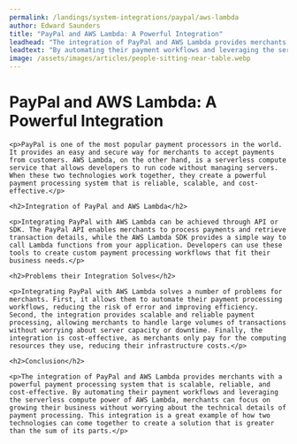 ```yaml
---
permalink: /landings/system-integrations/paypal/aws-lambda
author: Edward Saunders
title: "PayPal and AWS Lambda: A Powerful Integration"
leadhead: "The integration of PayPal and AWS Lambda provides merchants with a powerful payment processing system that is scalable, reliable, and cost-effective"
leadtext: "By automating their payment workflows and leveraging the serverless compute power of AWS Lambda, merchants can focus on growing their business without worrying about the technical details of payment processing. This integration is a great example of how two technologies can come together to create a solution that is greater than the sum of its parts."
image: /assets/images/articles/people-sitting-near-table.webp
---
```

<div class="arttext">	<h1>PayPal and AWS Lambda: A Powerful Integration</h1>

	<p>PayPal is one of the most popular payment processors in the world. It provides an easy and secure way for merchants to accept payments from customers. AWS Lambda, on the other hand, is a serverless compute service that allows developers to run code without managing servers. When these two technologies work together, they create a powerful payment processing system that is reliable, scalable, and cost-effective.</p>

	<h2>Integration of PayPal and AWS Lambda</h2>

	<p>Integrating PayPal with AWS Lambda can be achieved through API or SDK. The PayPal API enables merchants to process payments and retrieve transaction details, while the AWS Lambda SDK provides a simple way to call Lambda functions from your application. Developers can use these tools to create custom payment processing workflows that fit their business needs.</p>

	<h2>Problems their Integration Solves</h2>

	<p>Integrating PayPal with AWS Lambda solves a number of problems for merchants. First, it allows them to automate their payment processing workflows, reducing the risk of error and improving efficiency. Second, the integration provides scalable and reliable payment processing, allowing merchants to handle large volumes of transactions without worrying about server capacity or downtime. Finally, the integration is cost-effective, as merchants only pay for the computing resources they use, reducing their infrastructure costs.</p>

	<h2>Conclusion</h2>

	<p>The integration of PayPal and AWS Lambda provides merchants with a powerful payment processing system that is scalable, reliable, and cost-effective. By automating their payment workflows and leveraging the serverless compute power of AWS Lambda, merchants can focus on growing their business without worrying about the technical details of payment processing. This integration is a great example of how two technologies can come together to create a solution that is greater than the sum of its parts.</p>
</div>